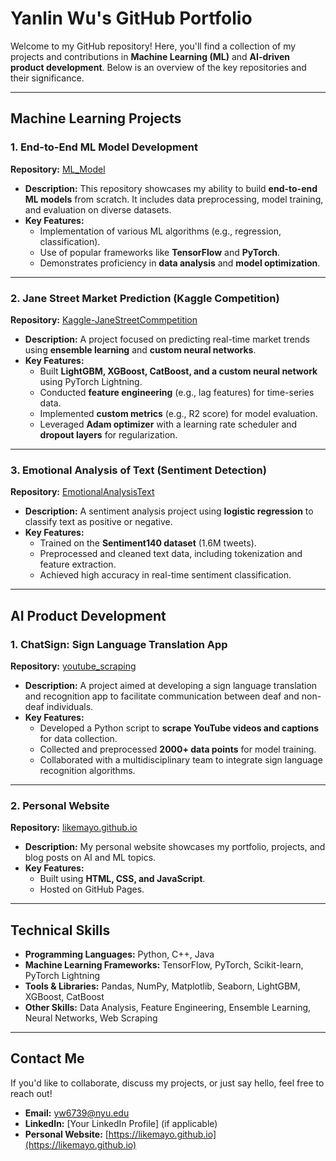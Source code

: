 # Yanlin Wu's GitHub Portfolio  
Welcome to my GitHub repository! Here, you'll find a collection of my projects and contributions in **Machine Learning (ML)** and **AI-driven product development**. Below is an overview of the key repositories and their significance.

---

## Machine Learning Projects  

### 1. End-to-End ML Model Development  
**Repository:** [ML_Model](https://github.com/likemayo/ML_Model)  
- **Description:** This repository showcases my ability to build **end-to-end ML models** from scratch. It includes data preprocessing, model training, and evaluation on diverse datasets.  
- **Key Features:**  
  - Implementation of various ML algorithms (e.g., regression, classification).  
  - Use of popular frameworks like **TensorFlow** and **PyTorch**.  
  - Demonstrates proficiency in **data analysis** and **model optimization**.  

---

### 2. Jane Street Market Prediction (Kaggle Competition)  
**Repository:** [Kaggle-JaneStreetCommpetition](https://github.com/likemayo/Kaggle-JaneStreetCommpetition)  
- **Description:** A project focused on predicting real-time market trends using **ensemble learning** and **custom neural networks**.  
- **Key Features:**  
  - Built **LightGBM, XGBoost, CatBoost, and a custom neural network** using PyTorch Lightning.  
  - Conducted **feature engineering** (e.g., lag features) for time-series data.  
  - Implemented **custom metrics** (e.g., R2 score) for model evaluation.  
  - Leveraged **Adam optimizer** with a learning rate scheduler and **dropout layers** for regularization.  

---

### 3. Emotional Analysis of Text (Sentiment Detection)  
**Repository:** [EmotionalAnalysisText](https://github.com/likemayo/AI_Project/blob/main/EmotionalAnalysisText/EmotionDetection.py)  
- **Description:** A sentiment analysis project using **logistic regression** to classify text as positive or negative.  
- **Key Features:**  
  - Trained on the **Sentiment140 dataset** (1.6M tweets).  
  - Preprocessed and cleaned text data, including tokenization and feature extraction.  
  - Achieved high accuracy in real-time sentiment classification.  

---

## AI Product Development  

### 1. ChatSign: Sign Language Translation App  
**Repository:** [youtube_scraping](https://github.com/likemayo/youtube_scraping)  
- **Description:** A project aimed at developing a sign language translation and recognition app to facilitate communication between deaf and non-deaf individuals.  
- **Key Features:**  
  - Developed a Python script to **scrape YouTube videos and captions** for data collection.  
  - Collected and preprocessed **2000+ data points** for model training.  
  - Collaborated with a multidisciplinary team to integrate sign language recognition algorithms.  

---

### 2. Personal Website  
**Repository:** [likemayo.github.io](https://likemayo.github.io)  
- **Description:** My personal website showcases my portfolio, projects, and blog posts on AI and ML topics.  
- **Key Features:**  
  - Built using **HTML, CSS, and JavaScript**.  
  - Hosted on GitHub Pages.  

---

## Technical Skills  
- **Programming Languages:** Python, C++, Java  
- **Machine Learning Frameworks:** TensorFlow, PyTorch, Scikit-learn, PyTorch Lightning  
- **Tools & Libraries:** Pandas, NumPy, Matplotlib, Seaborn, LightGBM, XGBoost, CatBoost  
- **Other Skills:** Data Analysis, Feature Engineering, Ensemble Learning, Neural Networks, Web Scraping  

---

## Contact Me  
If you'd like to collaborate, discuss my projects, or just say hello, feel free to reach out!  
- **Email:** yw6739@nyu.edu  
- **LinkedIn:** [Your LinkedIn Profile] (if applicable)  
- **Personal Website:** [https://likemayo.github.io](https://likemayo.github.io)  
